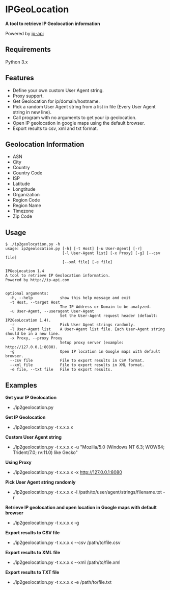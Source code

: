 # IPGeoLocation

**A tool to retrieve IP Geolocation information**

Powered by [ip-api](http://ip-api.com/docs/)


**Requirements**
---
Python 3.x


**Features**
---
* Define your own custom User Agent string.
* Proxy support.
* Get Geolocation for ip/domain/hostname.
* Pick a random User Agent string from a list in file (Every User Agent string in new line).
* Call program with no arguments to get your ip geolocation.
* Open IP geolocation in google maps using the default browser.
* Export results to csv, xml and txt format.


**Geolocation Information**
---
* ASN
* City
* Country
* Country Code
* ISP
* Latitude
* Longtitude
* Organization
* Region Code
* Region Name
* Timezone
* Zip Code


**Usage**
---
```
$ ./ip2geolocation.py -h 
usage: ip2geolocation.py [-h] [-t Host] [-u User-Agent] [-r]
                         [-l User-Agent list] [-x Proxy] [-g] [--csv file]
                         [--xml file] [-e file]

IPGeoLocation 1.4
A tool to retrieve IP Geolocation information.
Powered by http://ip-api.com


optional arguments:
  -h, --help            show this help message and exit
  -t Host, --target Host
                        The IP Address or Domain to be analyzed.
  -u User-Agent, --useragent User-Agent
                        Set the User-Agent request header (default: IP2GeoLocation 1.4).
  -r                    Pick User Agent strings randomly.
  -l User-Agent list    A User-Agent list file. Each User-Agent string should be in a new line.
  -x Proxy, --proxy Proxy
                        Setup proxy server (example: http://127.0.0.1:8080).
  -g                    Open IP location in Google maps with default browser.
  --csv file            File to export results in CSV format.
  --xml file            File to export results in XML format.
  -e file, --txt file   File to export results.
```
  

**Examples**
---
**Get your IP Geolocation**
* ./ip2geolocation.py

**Get IP Geolocation**
* ./ip2geolocation.py -t x.x.x.x

**Custom User Agent string** 
* ./ip2geolocation.py -t x.x.x.x -u "Mozilla/5.0 (Windows NT 6.3; WOW64; Trident/7.0; rv:11.0) like Gecko"

**Using Proxy**
* ./ip2geolocation.py -t x.x.x.x -x http://127.0.0.1:8080

**Pick User Agent string randomly**
* ./ip2geolocation.py -t x.x.x.x -l /path/to/user/agent/strings/filename.txt -r 

**Retrieve IP geolocation and open location in Google maps with default browser**
* ./ip2geolocation.py -t x.x.x.x -g

**Export results to CSV file**
* ./ip2geolocation.py -t x.x.x.x --csv /path/to/file.csv

**Export results to XML file**
* ./ip2geolocation.py -t x.x.x.x --xml /path/to/file.xml

**Export results to TXT file**
* ./ip2geolocation.py -t x.x.x.x -e /path/to/file.txt
